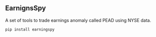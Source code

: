 ## EarnignsSpy

A set of tools to trade earnings anomaly called PEAD using NYSE data.

```
pip install earningspy 
```

